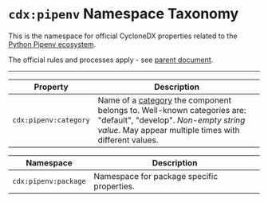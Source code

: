 # `cdx:pipenv` Namespace Taxonomy

This is the namespace for official CycloneDX properties related to the [Python Pipenv ecosystem](https://pipenv.pypa.io/).

The official rules and processes apply - see [parent document](../cdx.md).

----

| Property | Description |
|----------|-------------|
| `cdx:pipenv:category` | Name of a [category](https://pipenv.pypa.io/en/latest/pipfile.html#package-category-groups) the component belongs to. Well-known categories are: "default", "develop". _Non-empty string value_. May appear multiple times with different values. |

| Namespace | Description |
|-----------|-------------|
| `cdx:pipenv:package` | Namespace for package specific properties. |
